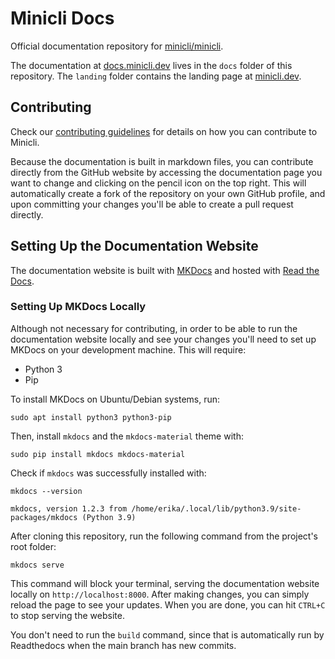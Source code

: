 # Minicli Docs

Official documentation repository for [minicli/minicli](https://github.com/minicli/minicli).

The documentation at [docs.minicli.dev](https://docs.minicli.dev) lives in the `docs` folder of this repository. The `landing` folder contains the landing page at [minicli.dev](https://minicli.dev).

## Contributing

Check our [contributing guidelines](https://github.com/minicli/docs/blob/master/CONTRIBUTING.md) for details on how you can contribute to Minicli.

Because the documentation is built in markdown files, you can contribute directly from the GitHub website by accessing the documentation page you want to change and clicking on the pencil icon on the top right. This will automatically create a fork of the repository on your own GitHub profile, and upon committing your changes you'll be able to create a pull request directly.

## Setting Up the Documentation Website

The documentation website is built with [MKDocs](https://www.mkdocs.org/) and hosted with [Read the Docs](https://readthedocs.org/).

### Setting Up MKDocs Locally

Although not necessary for contributing, in order to be able to run the documentation website locally and see your changes you'll need to set up MKDocs on your development machine. This will require:

- Python 3
- Pip
 
To install MKDocs on Ubuntu/Debian systems, run:

```shell
sudo apt install python3 python3-pip
```

Then, install `mkdocs` and the `mkdocs-material` theme with:

```shell
sudo pip install mkdocs mkdocs-material
```

Check if `mkdocs` was successfully installed with:

```shell
mkdocs --version
```

```
mkdocs, version 1.2.3 from /home/erika/.local/lib/python3.9/site-packages/mkdocs (Python 3.9)
```

After cloning this repository, run the following command from the project's root folder: 

```shell
mkdocs serve
```
This command will block your terminal, serving the documentation website locally on `http://localhost:8000`. After making changes, you can simply reload the page to see your updates. When you are done, you can hit `CTRL+C` to stop serving the website. 

You don't need to run the `build` command, since that is automatically run by Readthedocs when the main branch has new commits.


